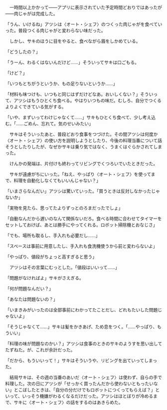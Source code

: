 　一時間以上かかって――アプリに表示されていた予定時間どおりではあったが――肉じゃがは完成した。

「うん、いけるね」アツシは〈オート・シェフ〉のつくった肉じゃがを食べていった。普段つくる肉じゃがと変わらない味だった。

　しかし、サキのほうに目をやると、食べながら眉をしかめている。

「どうしたの？」

「うーん、わるくはないんだけど……」そういってサキは口ごもる。

「けど？」

「いつもとちがうというか、もの足りないというか……」

「材料も味つけも、いつもと同じはずだけどなあ。おいしくない？」そういって、アツシはもうひとくち食べる。やはりいつもの味だ。むしろ、自分でつくるよりよくできている気がする。

「いや、まずいってわけじゃなくて……」サキもひとくち食べて、少し考え込む。「……ごめん、忘れて。気のせいみたい」

　サキはそういったあと、普段どおり食事をつづけた。その間アツシは何度か〈オート・シェフ〉の使い方を説明しようとしたり、今後の料理当番について話そうとしたりしたが、なぜかサキは乗り気ではなく、うまくはぐらかされてしまった。

　けんかの発端は、片付けも終わってリビングでくつろいでいたときだった。

　サキが遠慮がちにいった。「ねえ、やっぱり〈オート・シェフ〉を使ってまで、料理を自動化しなくてもいいんじゃない？」

「いまさらなんだい」アツシは驚いていった。「買うときは反対しなかったじゃないか」

「実物を見たら、思ってたよりずっとのろまだったでしょ」

「自動なんだから遅いのなんて関係ないだろ。食べる時間に合わせてタイマーをセットしておけば、あとは勝手にやってくれる。ロボット掃除機とおなじさ」

「でも、場所も取るし、手入れも必要だし……」

「スペースは事前に用意したし、手入れも食洗機使うから前と変わらないよ」

「やっぱり、値段がちょっと高すぎると思う」

　アツシはその言葉にむっとした。「値段はいいって……」

「問題がなければよ」サキがさえぎる。

「何が問題なんだい？」

「あなたは問題ないの？」

「いまきみがいったのは全部事前にわかってたことだし、どれもたいした問題じゃないよ」

「そうじゃなくて……」サキは髪をかきあげ、ため息をつく。「……やっぱり、もういい」

「料理の味が問題なのかい？」アツシは食事のときのサキのようすを思い出してたずねた。が、これが余計だった。

「だから、もういいって！」サキはそういうや、リビングを出ていってしまった。

　結局サキは、その週の当番のあいだ〈オート・シェフ〉は使わず、自らの手で料理した。次の日にアツシが「せっかく買ったんだから使わないともったいない」とこぼしたときは、「自分の分だけでもロボットにつくってもらえば？」といって、いっそう機嫌がわるくなるだけだった。アツシはほとぼりが冷めるまで、サキに〈オート・シェフ〉の話をするのはあきらめた。
